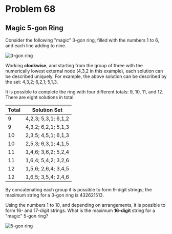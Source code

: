 # Problem 68
## Magic 5-gon Ring

Consider the following "magic" 3-gon ring, filled with the numbers 1 to 6, and each line adding to nine.

![3-gon ring](resources/images/0068_1.png?1678992052)

Working **clockwise**, and starting from the group of three with the numerically lowest external node (4,3,2 in this example), each solution can be described uniquely. For example, the above solution can be described by the set: 4,3,2; 6,2,1; 5,1,3.

It is possible to complete the ring with four different totals: 9, 10, 11, and 12. There are eight solutions in total.

| Total | Solution Set               |
|-------|----------------------------|
| 9     | 4,2,3; 5,3,1; 6,1,2       |
| 9     | 4,3,2; 6,2,1; 5,1,3       |
| 10    | 2,3,5; 4,5,1; 6,1,3       |
| 10    | 2,5,3; 6,3,1; 4,1,5       |
| 11    | 1,4,6; 3,6,2; 5,2,4       |
| 11    | 1,6,4; 5,4,2; 3,2,6       |
| 12    | 1,5,6; 2,6,4; 3,4,5       |
| 12    | 1,6,5; 3,5,4; 2,4,6       |

By concatenating each group it is possible to form 9-digit strings; the maximum string for a 3-gon ring is 432621513.

Using the numbers 1 to 10, and depending on arrangements, it is possible to form 16- and 17-digit strings. What is the maximum **16-digit** string for a "magic" 5-gon ring?

![5-gon ring](resources/images/0068_2.png?1678992052)
